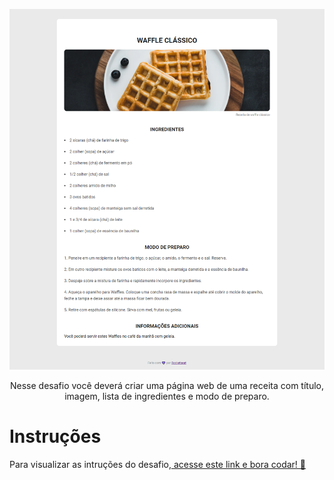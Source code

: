 <p align="center">
    <img src="./preview/receita-html-css.png" alt="Preview" >

<p align="center">
Nesse desafio você deverá criar uma página web de uma receita com título, imagem, lista de ingredientes e modo de preparo.</p>

# Instruções

Para visualizar as intruções do desafio,[ acesse este link e bora codar! 🚀](https://efficient-sloth-d85.notion.site/Desafio-Piloto-P-gina-de-Receita-15acc6a34f744484a2e64a1f115bfbae)
